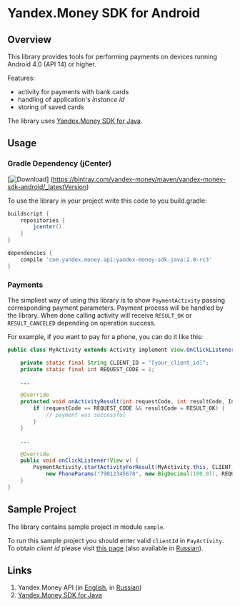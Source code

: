 # Yandex.Money SDK for Android

## Overview

This library provides tools for performing payments on devices running Android 4.0 (API 14) or
higher.

Features:

* activity for payments with bank cards
* handling of application's *instance id*
* storing of saved cards

The library uses [Yandex.Money SDK for Java][1].

## Usage

### Gradle Dependency (jCenter)

[![Download](https://api.bintray.com/packages/yandex-money/maven/yandex-money-sdk-android/images/download.svg)]
(https://bintray.com/yandex-money/maven/yandex-money-sdk-android/_latestVersion)

To use the library in your project write this code to you build.gradle:

```groovy
buildscript {
    repositories {
        jcenter()
    }
}

dependencies {
    compile 'com.yandex.money.api:yandex-money-sdk-java:2.0-rc3'
}
```

### Payments

The simpliest way of using this library is to show `PaymentActivity` passing corresponding payment
parameters. Payment process will be handled by the library. When done calling activity will receive
`RESULT_OK` or `RESULT_CANCELED` depending on operation success.

For example, if you want to pay for a phone, you can do it like this:

```Java
public class MyActivity extends Activity implement View.OnClickListener {

	private static final String CLIENT_ID = "[your_client_id]";
	private static final int REQUEST_CODE = 1;

	...

	@Override
    protected void onActivityResult(int requestCode, int resultCode, Intent data) {
    	if (requestCode == REQUEST_CODE && resultCode = RESULT_OK) {
    		// payment was successful
    	}
    }

    ...

	@Override
	public void onClickListener(View v) {
		PaymentActivity.startActivityForResult(MyActivity.this, CLIENT_ID,
			new PhoneParams("79012345678", new BigDecimal(100.0)), REQUEST_CODE);
	}
}
```

## Sample Project

The library contains sample project in module `sample`.

To run this sample project you should enter valid `clientId` in `PayActivity`. To obtain *client id*
please visit [this page][2] (also available in [Russian][3]).

## Links

1. Yandex.Money API (in [English][4], in [Russian][5])
2. [Yandex.Money SDK for Java][1]

[1]: https://github.com/yandex-money/yandex-money-sdk-java
[2]: http://api.yandex.com/money/doc/dg/tasks/register-client.xml
[3]: http://api.yandex.ru/money/doc/dg/tasks/register-client.xml
[4]: http://api.yandex.com/money/
[5]: http://api.yandex.ru/money/
